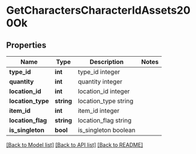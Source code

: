 # GetCharactersCharacterIdAssets200Ok

## Properties
Name | Type | Description | Notes
------------ | ------------- | ------------- | -------------
**type_id** | **int** | type_id integer | 
**quantity** | **int** | quantity integer | 
**location_id** | **int** | location_id integer | 
**location_type** | **string** | location_type string | 
**item_id** | **int** | item_id integer | 
**location_flag** | **string** | location_flag string | 
**is_singleton** | **bool** | is_singleton boolean | 

[[Back to Model list]](../README.md#documentation-for-models) [[Back to API list]](../README.md#documentation-for-api-endpoints) [[Back to README]](../README.md)


